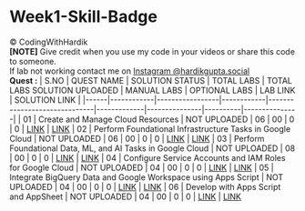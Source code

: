 # Week1-Skill-Badge
©️ CodingWithHardik<br>
**[NOTE]** Give credit when you use my code in your videos or share this code to someone.<br>
If lab not working contact me on [Instagram @hardikgupta.social](https://www.instagram.com/hardikgupta.social/)<br>
**Quest :**
| S.NO | QUEST NAME | SOLUTION STATUS | TOTAL LABS | TOTAL LABS SOLUTION UPLOADED | MANUAL LABS | OPTIONAL LABS | LAB LINK | SOLUTION LINK |
|------|------------|-----------------|------------|------------------------------|-------------|---------------|----------|---------------|
|  01  | Create and Manage Cloud Resources | NOT UPLOADED | 06 | 00 | 0 | 0 | [LINK](https://www.cloudskillsboost.google/quests/120) | [LINK](https://github.com/CloudHustlers/Week1-Skill-Badge/tree/main/01%20_%20Create%20and%20Manage%20Cloud%20Resources)
|  02  | Perform Foundational Infrastructure Tasks in Google Cloud | NOT UPLOADED | 06 | 00 | 0 | 0 | [LINK](https://www.cloudskillsboost.google/quests/118) | [LINK](https://github.com/CloudHustlers/Week1-Skill-Badge/tree/main/02%20_%20Perform%20Foundational%20Infrastructure%20Tasks%20in%20Google%20Cloud)
|  03  | Perform Foundational Data, ML, and AI Tasks in Google Cloud | NOT UPLOADED | 08 | 00 | 0 | 0 | [LINK](https://www.cloudskillsboost.google/quests/117) | [LINK](https://github.com/CloudHustlers/Week1-Skill-Badge/tree/main/03%20_%20Perform%20Foundational%20Data,%20ML,%20and%20AI%20Tasks%20in%20Google%20Cloud)
|  04  | Configure Service Accounts and IAM Roles for Google Cloud | NOT UPLOADED | 04 | 00 | 0 | 0 | [LINK](https://www.cloudskillsboost.google/quests/328) | [LINK](https://github.com/CloudHustlers/Week1-Skill-Badge/tree/main/04%20_%20Configure%20Service%20Accounts%20and%20IAM%20Roles%20for%20Google%20Cloud)
|  05  | Integrate BigQuery Data and Google Workspace using Apps Script | NOT UPLOADED | 04 | 00 | 0 | 0 | [LINK](https://www.cloudskillsboost.google/quests/327) | [LINK](https://github.com/CloudHustlers/Week1-Skill-Badge/tree/main/05%20_%20Integrate%20BigQuery%20Data%20and%20Google%20Workspace%20using%20Apps%20Script)
|  06  | Develop with Apps Script and AppSheet | NOT UPLOADED | 04 | 00 | 0 | 0 | [LINK](https://www.cloudskillsboost.google/quests/324) | [LINK](https://github.com/CloudHustlers/Week1-Skill-Badge/tree/main/06%20_%20Develop%20with%20Apps%20Script%20and%20AppSheet)
